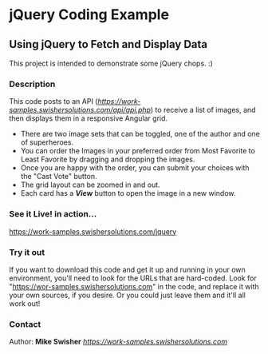 # jQuery Coding Example

## Using jQuery to Fetch and Display Data
This project is intended to demonstrate some jQuery chops.  :)

### Description
This code posts to an API (*https://work-samples.swishersolutions.com/api/api.php*) to receive a list of images, and then displays them in a responsive Angular grid.
- There are two image sets that can be toggled, one of the author and one of superheroes.
- You can order the Images in your preferred order from Most Favorite to Least Favorite by dragging and dropping the images.
- Once you are happy with the order, you can submit your choices with the "Cast Vote" button.
- The grid layout can be zoomed in and out. 
- Each card has a ***View*** button to open the image in a new window. 

### See it Live! in action...
https://work-samples.swishersolutions.com/jquery

### Try it out
If you want to download this code and get it up and running in your own environment, you'll need to look for the URLs that are hard-coded. Look for "https://wor-samples.swishersolutions.com" in the code, and replace it with your own sources, if you desire. Or you could just leave them and it'll all work out!

### Contact
Author: **Mike Swisher** *https://work-samples.swishersolutions.com*
